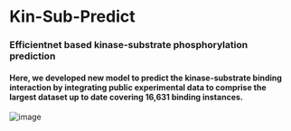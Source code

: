 # Kin-Sub-Predict

### Efficientnet based kinase-substrate phosphorylation prediction
#### Here, we developed new model to predict the kinase-substrate binding interaction by integrating public experimental data to comprise the largest dataset up to date covering 16,631 binding instances. 
![image](https://github.com/user-attachments/assets/bd369159-aadb-4cf7-b88f-0f320a17a529)

